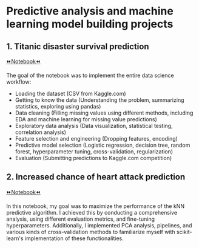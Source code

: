 # Predictive analysis and machine learning model building projects
## 1. Titanic disaster survival prediction
<a href="https://github.com/jxqbbb/Machine_Learning_Notebooks/blob/main/titanic_prediction/titanic_prediction_notebook.ipynb">⏩Notebook⏪</a>
 <html>
  <body>
    The goal of the notebook was to implement the entire data science workflow:
    <ul>
      <li>Loading the dataset (CSV from Kaggle.com)</li>
      <li>Getting to know the data (Understanding the problem, summarizing statistics, exploring using pandas)</li>
      <li>Data cleaning (Filling missing values using different methods, including EDA and machine learning for missing value predictions)</li>
      <li>Exploratory data analysis (Data visualization, statistical testing, correlation analysis)</li>
      <li>Feature selection and engineering (Dropping features, encoding)</li>
      <li>Predictive model selection (Logistic regression, decision tree, random forest, hyperparameter tuning, cross-validation, regularization)</li>
      <li>Evaluation (Submitting predictions to Kaggle.com competition)</li>
    </ul>
  </body>
</html>

## 2. Increased chance of heart attack prediction
<a href="https://github.com/jxqbbb/Machine_Learning_Notebooks/blob/main/heart_attack_prediction/heart_attack_prediction.ipynb">⏩Notebook⏪</a> 

In this notebook, my goal was to maximize the performance of the kNN predictive algorithm. I achieved this by conducting a comprehensive analysis, using different evaluation metrics, and fine-tuning hyperparameters. Additionally, I implemented PCA analysis, pipelines, and various kinds of cross-validation methods to familiarize myself with scikit-learn's implementation of these functionalities.

